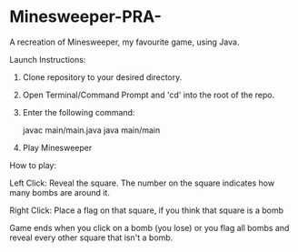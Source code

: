 # Minesweeper-PRA-
A recreation of Minesweeper, my favourite game, using Java.

Launch Instructions:

1) Clone repository to your desired directory.

2) Open Terminal/Command Prompt and 'cd' into the root of the repo.

3) Enter the following command:

    javac main/main.java
    java main/main

4) Play Minesweeper

How to play:

Left Click: Reveal the square. The number on the square indicates how many bombs are around it.

Right Click: Place a flag on that square, if you think that square is a bomb

Game ends when you click on a bomb (you lose) or you flag all bombs and reveal every other square that isn't a bomb.
    
